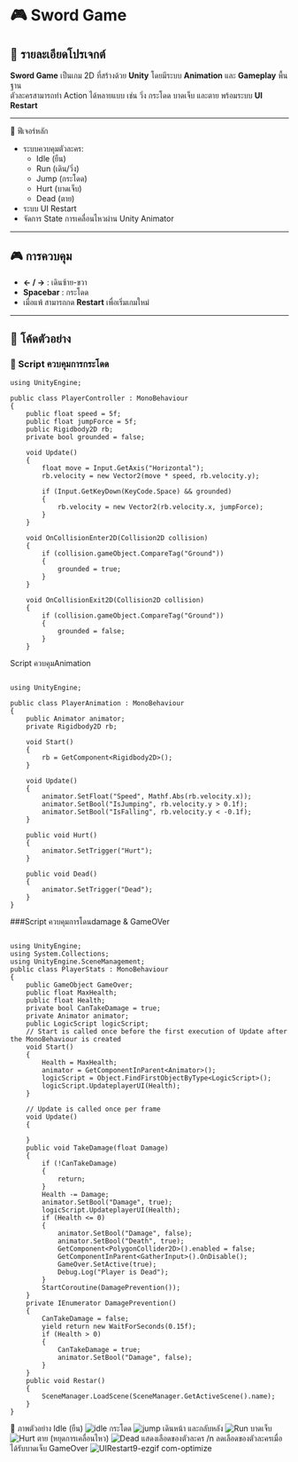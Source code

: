 # 🎮 Sword Game

## 📌 รายละเอียดโปรเจกต์
**Sword Game** เป็นเกม 2D ที่สร้างด้วย **Unity** โดยมีระบบ **Animation** และ **Gameplay** พื้นฐาน  
ตัวละครสามารถทำ Action ได้หลายแบบ เช่น วิ่ง กระโดด บาดเจ็บ และตาย พร้อมระบบ **UI Restart**  

---
🚀 ฟีเจอร์หลัก
- ระบบควบคุมตัวละคร:
  - Idle (ยืน)
  - Run (เดิน/วิ่ง)
  - Jump (กระโดด)
  - Hurt (บาดเจ็บ)
  - Dead (ตาย)
- ระบบ UI Restart
- จัดการ State การเคลื่อนไหวผ่าน Unity Animator

---

## 🎮 การควบคุม
- **← / →** : เดินซ้าย-ขวา  
- **Spacebar** : กระโดด  
- เมื่อแพ้ สามารถกด **Restart** เพื่อเริ่มเกมใหม่  

---

## 📜 โค้ดตัวอย่าง
### 🔹 Script ควบคุมการกระโดด
```
using UnityEngine;

public class PlayerController : MonoBehaviour
{
    public float speed = 5f;
    public float jumpForce = 5f;
    public Rigidbody2D rb;
    private bool grounded = false;

    void Update()
    {
        float move = Input.GetAxis("Horizontal");
        rb.velocity = new Vector2(move * speed, rb.velocity.y);

        if (Input.GetKeyDown(KeyCode.Space) && grounded)
        {
            rb.velocity = new Vector2(rb.velocity.x, jumpForce);
        }
    }

    void OnCollisionEnter2D(Collision2D collision)
    {
        if (collision.gameObject.CompareTag("Ground"))
        {
            grounded = true;
        }
    }

    void OnCollisionExit2D(Collision2D collision)
    {
        if (collision.gameObject.CompareTag("Ground"))
        {
            grounded = false;
        }
    }
```
Script ควบคุมAnimation
```

using UnityEngine;

public class PlayerAnimation : MonoBehaviour
{
    public Animator animator;
    private Rigidbody2D rb;

    void Start()
    {
        rb = GetComponent<Rigidbody2D>();
    }

    void Update()
    {
        animator.SetFloat("Speed", Mathf.Abs(rb.velocity.x));
        animator.SetBool("IsJumping", rb.velocity.y > 0.1f);
        animator.SetBool("IsFalling", rb.velocity.y < -0.1f);
    }

    public void Hurt()
    {
        animator.SetTrigger("Hurt");
    }

    public void Dead()
    {
        animator.SetTrigger("Dead");
    }
}
```
###Script ควบคุมการโดนdamage & GameOVer
```

using UnityEngine;
using System.Collections;
using UnityEngine.SceneManagement;
public class PlayerStats : MonoBehaviour
{
    public GameObject GameOver;
    public float MaxHealth;
    public float Health;
    private bool CanTakeDamage = true;
    private Animator animator;
    public LogicScript logicScript;
    // Start is called once before the first execution of Update after the MonoBehaviour is created
    void Start()
    {
        Health = MaxHealth;
        animator = GetComponentInParent<Animator>();
        logicScript = Object.FindFirstObjectByType<LogicScript>();
        logicScript.UpdateplayerUI(Health);
    }

    // Update is called once per frame
    void Update()
    {

    }
    public void TakeDamage(float Damage)
    {
        if (!CanTakeDamage)
        {
            return;
        }
        Health -= Damage;
        animator.SetBool("Damage", true);
        logicScript.UpdateplayerUI(Health);
        if (Health <= 0)
        {
            animator.SetBool("Damage", false);
            animator.SetBool("Death", true);
            GetComponent<PolygonCollider2D>().enabled = false;
            GetComponentInParent<GatherInput>().OnDisable();
            GameOver.SetActive(true);
            Debug.Log("Player is Dead");
        }
        StartCoroutine(DamagePrevention());
    }
    private IEnumerator DamagePrevention()
    {
        CanTakeDamage = false;
        yield return new WaitForSeconds(0.15f);
        if (Health > 0)
        {
            CanTakeDamage = true;
            animator.SetBool("Damage", false);
        }
    }
    public void Restar()
    {
        SceneManager.LoadScene(SceneManager.GetActiveScene().name);
    }
}
```
📸 ภาพตัวอย่าง
Idle (ยืน)
![idle](https://github.com/user-attachments/assets/fab89433-84d4-44c9-9ee8-6c524b52659a)
กระโดด
![jump](https://github.com/user-attachments/assets/1a5b77cb-2b43-469b-a909-995163d5be48)
เดินหน้า และกลับหลัง
![Run](https://github.com/user-attachments/assets/443c8442-c6ec-48f8-a4cd-2b6f21e173c9)
บาดเจ็บ
![Hurt](https://github.com/user-attachments/assets/28c34f09-0d84-44cc-aacf-17a9feca2adb)
ตาย (หยุดการเคลื่อนไหว)
![Dead](https://github.com/user-attachments/assets/2856189a-34d9-45bb-acbc-fc10e7158a74)
แสดงเลือดของตัวละคร /n
ลดเลือดของตัวละครเมื่อได้รับบาดเจ็บ
GameOver
![UIRestart9-ezgif com-optimize](https://github.com/user-attachments/assets/2a229b84-15f6-4579-b3e2-a4eae12cdee9)





